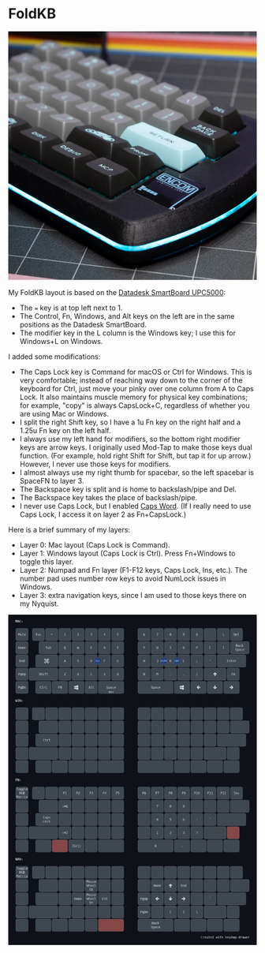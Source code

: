 # FoldKB

![Keebio FoldKB](images/foldkb.webp)

My FoldKB layout is based on the [Datadesk SmartBoard UPC5000](https://www.reddit.com/r/MechanicalKeyboards/comments/cn4gc8/i_have_been_using_this_datadesk_smartboard/):

* The `=` key is at top left next to 1.
* The Control, Fn, Windows, and Alt keys on the left are in the same positions as the Datadesk SmartBoard.
* The modifier key in the L column is the Windows key; I use this for Windows+L on Windows.

I added some modifications:

* The Caps Lock key is Command for macOS or Ctrl for Windows. This is very comfortable; instead of reaching way down to the corner of the keyboard for Ctrl, just move your pinky over one column from A to Caps Lock. It also maintains muscle memory for physical key combinations; for example, "copy" is always CapsLock+C, regardless of whether you are using Mac or Windows.
* I split the right Shift key, so I have a 1u Fn key on the right half and a 1.25u Fn key on the left half.
* I always use my left hand for modifiers, so the bottom right modifier keys are arrow keys. I originally used Mod-Tap to make those keys dual function. (For example, hold right Shift for Shift, but tap it for up arrow.) However, I never use those keys for modifiers.
* I almost always use my right thumb for spacebar, so the left spacebar is SpaceFN to layer 3.
* The Backspace key is split and is home to backslash/pipe and Del.
* The Backspace key takes the place of backslash/pipe.
* I never use Caps Lock, but I enabled [Caps Word](https://docs.qmk.fm/#/feature_caps_word). (If I really need to use Caps Lock, I access it on layer 2 as Fn+CapsLock.)

Here is a brief summary of my layers:

* Layer 0: Mac layout (Caps Lock is Command).
* Layer 1: Windows layout (Caps Lock is Ctrl). Press Fn+Windows to toggle this layer.
* Layer 2: Numpad and Fn layer (F1-F12 keys, Caps Lock, Ins, etc.). The number pad uses number row keys to avoid NumLock issues in Windows.
* Layer 3: extra navigation keys, since I am used to those keys there on my Nyquist.

![keymap](images/my_keymap.png)
